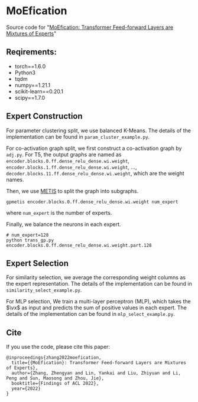 
# MoEfication

Source code for "[MoEfication: Transformer Feed-forward Layers are Mixtures of Experts](https://arxiv.org/abs/2110.01786)"

## Reqirements:

* torch==1.6.0
* Python3
* tqdm
* numpy==1.21.1
* scikit-learn==0.20.1
* scipy==1.7.0

## Expert Construction

For parameter clustering split, we use balanced K-Means. The details of the implementation can be found in `param_cluster_example.py`.

For co-activation graph split, we first construct a co-activation graph by `adj.py`. For T5, the output graphs are named as `encoder.blocks.0.ff.dense_relu_dense.wi.weight`, `encoder.blocks.1.ff.dense_relu_dense.wi.weight`, ..., `decoder.blocks.11.ff.dense_relu_dense.wi.weight`, which are the weight names.

Then, we use [METIS](http://glaros.dtc.umn.edu/gkhome/metis/metis/download) to split the graph into subgraphs.
```
gpmetis encoder.blocks.0.ff.dense_relu_dense.wi.weight num_expert
```
where `num_expert` is the number of experts.

Finally, we balance the neurons in each expert.
```
# num_expert=128
python trans_gp.py encoder.blocks.0.ff.dense_relu_dense.wi.weight.part.128
```

## Expert Selection

For similarity selection, we average the corresponding weight columns as the expert representation. The details of the implementation can be found in `similarity_select_example.py`.

For MLP selection, We train a multi-layer perceptron (MLP), which takes the $\vx$ as input and predicts the sum of positive values in each expert. The details of the implementation can be found in `mlp_select_example.py`.

## Cite

If you use the code, please cite this paper:

```
@inproceedings{zhang2022moefication,
  title={{MoEfication}: Transformer Feed-forward Layers are Mixtures of Experts},
  author={Zhang, Zhengyan and Lin, Yankai and Liu, Zhiyuan and Li, Peng and Sun, Maosong and Zhou, Jie},
  booktitle={Findings of ACL 2022},
  year={2022}
}
```
